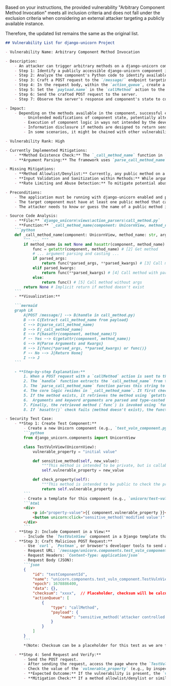 Based on your instructions, the provided vulnerability "Arbitrary Component Method Invocation" meets all inclusion criteria and does not fall under the exclusion criteria when considering an external attacker targeting a publicly available instance.

Therefore, the updated list remains the same as the original list.

```markdown
## Vulnerability List for django-unicorn Project

- Vulnerability Name: Arbitrary Component Method Invocation

- Description:
    - An attacker can trigger arbitrary methods on a django-unicorn component by crafting a malicious `callMethod` action in the `action_queue` of a POST request to the `/message/` endpoint.
    - Step 1: Identify a publicly accessible django-unicorn component in the application.
    - Step 2: Analyze the component's Python code to identify available methods (excluding private methods starting with '_').
    - Step 3: Craft a POST request to the `/message/` endpoint targeting the identified component.
    - Step 4: In the request body, within the `action_queue`, create a `callMethod` action.
    - Step 5: Set the `payload.name` in the `callMethod` action to the name of the method to be invoked on the component.
    - Step 6: Send the crafted POST request to the server.
    - Step 7: Observe the server's response and component's state to confirm if the targeted method was executed.

- Impact:
    - Depending on the methods available in the component, successful exploitation could lead to:
        - Unintended modifications of component state, potentially altering application behavior.
        - Execution of component logic in ways not intended by the developers, possibly bypassing security checks.
        - Information disclosure if methods are designed to return sensitive data.
        - In some scenarios, it might be chained with other vulnerabilities to escalate impact.

- Vulnerability Rank: High

- Currently Implemented Mitigations:
    - **Method Existence Check:** The `_call_method_name` function in `django_unicorn/views/action_parsers/call_method.py` checks if the method name provided in the request exists as an attribute of the component using `hasattr(component, method_name)`. This prevents calling arbitrary Python functions that are not explicitly defined as methods within the component class.
    - **Argument Parsing:** The framework uses `parse_call_method_name` to parse the method name and arguments, and `eval_value` with `ast.literal_eval` to evaluate the arguments. This adds a layer of input validation and type casting, reducing the risk of direct code injection through method arguments.

- Missing Mitigations:
    - **Method Allowlist/Denylist:** Currently, any public method on a component can be potentially invoked. Implementing a configuration-based allowlist of methods that are safe to be called from the frontend, or a denylist of sensitive methods that should never be callable remotely, would significantly reduce the attack surface.
    - **Input Validation and Sanitization within Methods:** While argument parsing exists, it's crucial to enforce strict input validation and sanitization *within* each component method that is intended to be called from the frontend. This is the responsibility of the component developer, but framework-level guidance or utilities could encourage secure coding practices.
    - **Rate Limiting and Abuse Detection:** To mitigate potential abuse through automated method calling attacks, implementing rate limiting on the `/message/` endpoint and anomaly detection for unusual method invocation patterns could be beneficial.

- Preconditions:
    - The application must be running with django-unicorn enabled and publicly accessible.
    - The target component must have at least one public method that can be called via the frontend.
    - The attacker needs to know or guess the name of a public method in the component.

- Source Code Analysis:
    - **File:** `django_unicorn\views\action_parsers\call_method.py`
    - **Function:** `_call_method_name(component: UnicornView, method_name: str, args: Tuple[Any], kwargs: Dict[str, Any])`
    ```python
    def _call_method_name(component: UnicornView, method_name: str, args: Tuple[Any], kwargs: Dict[str, Any]) -> Any:
        """ ... """
        if method_name is not None and hasattr(component, method_name): # [1] Check if method exists
            func = getattr(component, method_name) # [2] Get method
            # ... argument parsing and casting ...
            if parsed_args:
                return func(*parsed_args, **parsed_kwargs) # [3] Call method with parsed args
            elif parsed_kwargs:
                return func(**parsed_kwargs) # [4] Call method with parsed kwargs
            else:
                return func() # [5] Call method without args
        return None # Implicit return if method doesn't exist
    ```
    - **Visualization:**

    ```mermaid
    graph LR
        A[POST /message/] --> B(handle in call_method.py)
        B --> C{Extract call_method_name from payload}
        C --> D(parse_call_method_name)
        D --> E(_call_method_name)
        E --> F{hasattr(component, method_name)?}
        F -- Yes --> G(getattr(component, method_name))
        G --> H{Parse Arguments and Kwargs}
        H --> I{func(*parsed_args, **parsed_kwargs) or func()}
        F -- No --> J[Return None]
        I --> J
    ```

    - **Step-by-step Explanation:**
        1. When a POST request with a `callMethod` action is sent to the `/message/` endpoint, the `handle` function in `call_method.py` is invoked.
        2. The `handle` function extracts the `call_method_name` from the request payload.
        3. The `parse_call_method_name` function parses this string to separate the method name from arguments and keyword arguments.
        4. The core logic resides in `_call_method_name`. It first checks if a method with the given `method_name` exists on the component instance using `hasattr()` **[1]**.
        5. If the method exists, it retrieves the method using `getattr()` **[2]**.
        6.  Arguments and keyword arguments are parsed and type-casted (although not visualized in detail here for brevity but present in code).
        7. Finally, the retrieved method (`func`) is invoked using `func(*parsed_args, **parsed_kwargs)` or `func()` depending on the presence of arguments **[3, 4, 5]**.
        8. If `hasattr()` check fails (method doesn't exist), the function implicitly returns `None` and the method is not called.

- Security Test Case:
    - **Step 1: Create Test Component:**
        - Create a new Unicorn component (e.g., `test_vuln_component.py`) with the following code:
        ```python
        from django_unicorn.components import UnicornView

        class TestVulnView(UnicornView):
            vulnerable_property = "initial value"

            def sensitive_method(self, new_value):
                """This method is intended to be private, but is callable."""
                self.vulnerable_property = new_value

            def check_property(self):
                """This method is intended to be public to check the property."""
                return self.vulnerable_property
        ```
        - Create a template for this component (e.g., `unicorn/test-vuln-component.html`):
        ```html
        <div>
            <p id="property-value">{{ component.vulnerable_property }}</p>
            <button unicorn:click="sensitive_method('modified value')" id="intended-button">Intended Action</button>
        </div>
        ```
    - **Step 2: Include Component in a View:**
        - Include the `TestVulnView` component in a Django template that is accessible in your test application.
    - **Step 3: Craft Malicious POST Request:**
        - Use `curl`, `Postman`, or browser's developer tools to send a POST request to the `/message/` endpoint.
        - Request URL: `/message/unicorn.components.test_vuln_component.TestVulnView`
        - Request Headers: `Content-Type: application/json`
        - Request Body (JSON):
        ```json
        {
            "id": "testComponentId",
            "name": "unicorn.components.test_vuln_component.TestVulnView",
            "epoch": 1678886400,
            "data": {},
            "checksum": "xxxx",  // Placeholder, checksum will be calculated if needed but ignored in this test.
            "actionQueue": [
                {
                    "type": "callMethod",
                    "payload": {
                        "name": "sensitive_method('attacker controlled value')"
                    }
                }
            ]
        }
        ```
        *(Note: Checksum can be a placeholder for this test as we are focusing on method invocation. In a real attack, a valid checksum would be required or the request might be rejected)*

    - **Step 4: Send Request and Verify:**
        - Send the POST request.
        - After sending the request, access the page where the `TestVulnView` component is rendered.
        - Check the value of the `vulnerable_property` (e.g., by inspecting the element with `id="property-value"` in browser's developer tools or by adding a method like `check_property` to the component and calling it via another `callMethod` action).
        - **Expected Outcome:** If the vulnerability is present, the `vulnerable_property` value should be changed to `'attacker controlled value'`, even though the method `sensitive_method` was intended to be used internally or through specific UI interactions (like the button click in this example), not directly via user-controlled `callMethod` action names.
        - **Mitigation Check:** If a method allowlist/denylist or similar mitigation was implemented, this test should fail to modify the `vulnerable_property` via direct `callMethod` invocation of `sensitive_method`, unless `sensitive_method` was explicitly allowed.

